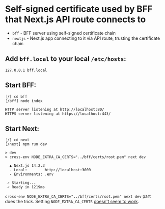# Self-signed certificate used by BFF that Next.js API route connects to
- `bff` - BFF server using self-signed certificate chain
- `nextjs` - Next.js app connecting to it via API route, trusting the certificate chain


## Add `bff.local` to your local `/etc/hosts`:
```
127.0.0.1 bff.local
```

## Start BFF:
```
[/] cd bff
[/bff] node index

HTTP server listening at http://localhost:80/
HTTPS server listening at https://localhost:443/
```

## Start Next:
```
[/] cd next
[/next] npm run dev

> dev
> cross-env NODE_EXTRA_CA_CERTS="../bff/certs/root.pem" next dev

  ▲ Next.js 14.2.3
  - Local:        http://localhost:3000
  - Environments: .env

 ✓ Starting...
 ✓ Ready in 1219ms
```

`cross-env NODE_EXTRA_CA_CERTS="../bff/certs/root.pem" next dev` part does the trick. Setting `NODE_EXTRA_CA_CERTS` [doesn't seem to work](https://github.com/vercel/next.js/discussions/13546).